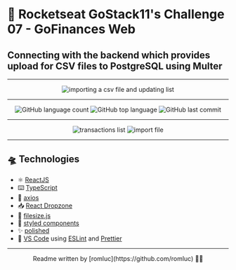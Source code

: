 # :rocket: Rocketseat GoStack11's Challenge 07 - GoFinances Web

## Connecting with the backend which provides upload for CSV files to PostgreSQL using Multer

---

<div align="center">
<img alt="importing a csv file and updating list" src="https://user-images.githubusercontent.com/44209758/82222904-4f6bd600-98f8-11ea-9c03-7374c37f2a75.gif">
</div>

---

<div align="center">
  <img alt="GitHub language count" src="https://img.shields.io/github/languages/count/romluc/gostack11-challenge-gofinancesweb?style=plastic"> <img alt="GitHub top language" src="https://img.shields.io/github/languages/top/romluc/gostack11-challenge-gofinancesweb?style=plastic"> <img alt="GitHub last commit" src="https://img.shields.io/github/last-commit/romluc/gostack11-challenge-gofinancesweb?style=plastic">
</div>

---

<div align="center">
   <img alt="transactions list" src="https://user-images.githubusercontent.com/44209758/82221848-e5066600-98f6-11ea-84bd-f9acf921e641.png">
  <img alt="import file" src="https://user-images.githubusercontent.com/44209758/82221839-e33ca280-98f6-11ea-9ccf-f838531ce072.png">

</div>

---

## 🛸 Technologies

- ⚛ [ReactJS](https://reactjs.org/)
- ⌨️ [TypeScript](https://www.typescriptlang.org/)
- 🚦 [axios](https://github.com/axios/axios)
- 📥 [React Dropzone](https://react-dropzone.js.org/)
- 📏 [filesize.js](https://www.npmjs.com/package/filesize)
- 💅 [styled components](https://styled-components.com/)
- ✨ [polished](https://polished.js.org/)
- 📝 [VS Code](https://code.visualstudio.com/) using [ESLint](https://eslint.org/) and [Prettier](https://prettier.io/)

***
<div align="center">
Readme written by [romluc](https://github.com/romluc) 👋🏻
</div>

